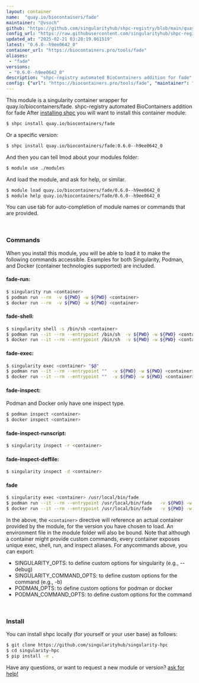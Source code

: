 ```yaml
---
layout: container
name:  "quay.io/biocontainers/fade"
maintainer: "@vsoch"
github: "https://github.com/singularityhub/shpc-registry/blob/main/quay.io/biocontainers/fade/container.yaml"
config_url: "https://raw.githubusercontent.com/singularityhub/shpc-registry/main/quay.io/biocontainers/fade/container.yaml"
updated_at: "2025-02-21 03:28:19.061519"
latest: "0.6.0--h9ee0642_0"
container_url: "https://biocontainers.pro/tools/fade"
aliases:
 - "fade"
versions:
 - "0.6.0--h9ee0642_0"
description: "shpc-registry automated BioContainers addition for fade"
config: {"url": "https://biocontainers.pro/tools/fade", "maintainer": "@vsoch", "description": "shpc-registry automated BioContainers addition for fade", "latest": {"0.6.0--h9ee0642_0": "sha256:4d5e940b1d98beaed6a0a1cd65fb5d14f8481a52435e8a0cfd799989dd46cab8"}, "tags": {"0.6.0--h9ee0642_0": "sha256:4d5e940b1d98beaed6a0a1cd65fb5d14f8481a52435e8a0cfd799989dd46cab8"}, "docker": "quay.io/biocontainers/fade", "aliases": {"fade": "/usr/local/bin/fade"}}
---
```


This module is a singularity container wrapper for quay.io/biocontainers/fade.
shpc-registry automated BioContainers addition for fade
After [installing shpc](#install) you will want to install this container module:


```bash
$ shpc install quay.io/biocontainers/fade
```

Or a specific version:

```bash
$ shpc install quay.io/biocontainers/fade:0.6.0--h9ee0642_0
```

And then you can tell lmod about your modules folder:

```bash
$ module use ./modules
```

And load the module, and ask for help, or similar.

```bash
$ module load quay.io/biocontainers/fade/0.6.0--h9ee0642_0
$ module help quay.io/biocontainers/fade/0.6.0--h9ee0642_0
```

You can use tab for auto-completion of module names or commands that are provided.

<br>

### Commands

When you install this module, you will be able to load it to make the following commands accessible.
Examples for both Singularity, Podman, and Docker (container technologies supported) are included.

#### fade-run:

```bash
$ singularity run <container>
$ podman run --rm  -v ${PWD} -w ${PWD} <container>
$ docker run --rm  -v ${PWD} -w ${PWD} <container>
```

#### fade-shell:

```bash
$ singularity shell -s /bin/sh <container>
$ podman run --it --rm --entrypoint /bin/sh  -v ${PWD} -w ${PWD} <container>
$ docker run --it --rm --entrypoint /bin/sh  -v ${PWD} -w ${PWD} <container>
```

#### fade-exec:

```bash
$ singularity exec <container> "$@"
$ podman run --it --rm --entrypoint ""  -v ${PWD} -w ${PWD} <container> "$@"
$ docker run --it --rm --entrypoint ""  -v ${PWD} -w ${PWD} <container> "$@"
```

#### fade-inspect:

Podman and Docker only have one inspect type.

```bash
$ podman inspect <container>
$ docker inspect <container>
```

#### fade-inspect-runscript:

```bash
$ singularity inspect -r <container>
```

#### fade-inspect-deffile:

```bash
$ singularity inspect -d <container>
```


#### fade

```bash
$ singularity exec <container> /usr/local/bin/fade
$ podman run --it --rm --entrypoint /usr/local/bin/fade   -v ${PWD} -w ${PWD} <container> -c " $@"
$ docker run --it --rm --entrypoint /usr/local/bin/fade   -v ${PWD} -w ${PWD} <container> -c " $@"
```



In the above, the `<container>` directive will reference an actual container provided
by the module, for the version you have chosen to load. An environment file in the
module folder will also be bound. Note that although a container
might provide custom commands, every container exposes unique exec, shell, run, and
inspect aliases. For anycommands above, you can export:

 - SINGULARITY_OPTS: to define custom options for singularity (e.g., --debug)
 - SINGULARITY_COMMAND_OPTS: to define custom options for the command (e.g., -b)
 - PODMAN_OPTS: to define custom options for podman or docker
 - PODMAN_COMMAND_OPTS: to define custom options for the command

<br>

### Install

You can install shpc locally (for yourself or your user base) as follows:

```bash
$ git clone https://github.com/singularityhub/singularity-hpc
$ cd singularity-hpc
$ pip install -e .
```

Have any questions, or want to request a new module or version? [ask for help!](https://github.com/singularityhub/singularity-hpc/issues)
